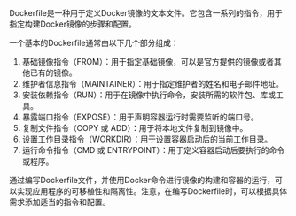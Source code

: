 Dockerfile是一种用于定义Docker镜像的文本文件。它包含一系列的指令，用于指定构建Docker镜像的步骤和配置。

一个基本的Dockerfile通常由以下几个部分组成：

1. 基础镜像指令（FROM）：用于指定基础镜像，可以是官方提供的镜像或者其他已有的镜像。
2. 维护者信息指令（MAINTAINER）：用于指定维护者的姓名和电子邮件地址。
3. 安装依赖指令（RUN）：用于在镜像中执行命令，安装所需的软件包、库或工具。
4. 暴露端口指令（EXPOSE）：用于声明容器运行时需要监听的端口号。
5. 复制文件指令（COPY 或 ADD）：用于将本地文件复制到镜像中。
6. 设置工作目录指令（WORKDIR）：用于设置容器启动后的当前工作目录。
7. 运行命令指令（CMD 或 ENTRYPOINT）：用于定义容器启动后要执行的命令或程序。

通过编写Dockerfile文件，并使用Docker命令进行镜像的构建和容器的运行，可以实现应用程序的可移植性和隔离性。注意，在编写Dockerfile时，可以根据具体需求添加适当的指令和配置。
